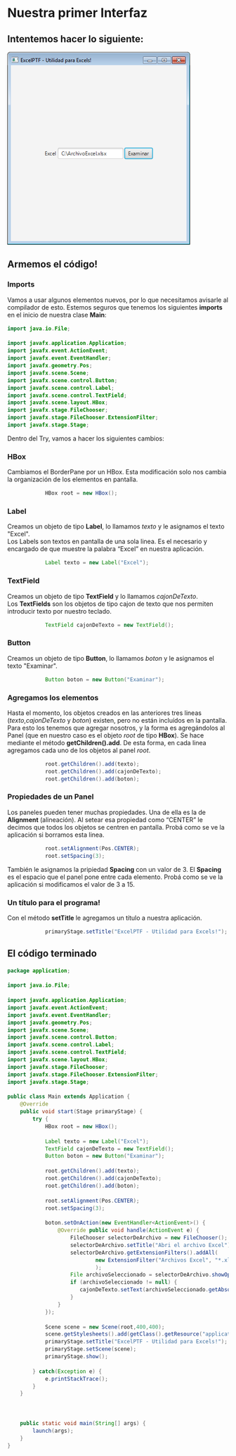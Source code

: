 # Nuestra primer Interfaz
## Intentemos hacer lo siguiente:  
![Imagen de interfaz](images/app.png)
## Armemos el código!
### Imports
Vamos a usar algunos elementos nuevos, por lo que necesitamos avisarle al compilador de esto.
Estemos seguros que tenemos los siguientes **imports** en el inicio de nuestra clase **Main**:  
```java
import java.io.File;

import javafx.application.Application;
import javafx.event.ActionEvent;
import javafx.event.EventHandler;
import javafx.geometry.Pos;
import javafx.scene.Scene;
import javafx.scene.control.Button;
import javafx.scene.control.Label;
import javafx.scene.control.TextField;
import javafx.scene.layout.HBox;
import javafx.stage.FileChooser;
import javafx.stage.FileChooser.ExtensionFilter;
import javafx.stage.Stage;
```
Dentro del Try, vamos a hacer los siguientes cambios:
### HBox
Cambiamos el BorderPane por un HBox. Esta modificación solo nos cambia la organización de los elementos en pantalla.
```java
			HBox root = new HBox();
```
### Label
Creamos un objeto de tipo **Label**, lo llamamos *texto* y le asignamos el texto "Excel".  
Los Labels son textos en pantalla de una sola linea. Es el necesario y encargado de que muestre la palabra “Excel” en nuestra aplicación.
```java
			Label texto = new Label("Excel");
```
### TextField
Creamos un objeto de tipo **TextField** y lo llamamos *cajonDeTexto*.  
Los **TextFields** son los objetos de tipo cajon de texto que nos permiten introducir texto por nuestro teclado.
```java
			TextField cajonDeTexto = new TextField();
```
### Button 
Creamos un objeto de tipo **Button**, lo llamamos *boton* y le asignamos el texto "Examinar".
```java
			Button boton = new Button("Examinar");
```
### Agregamos los elementos
Hasta el momento, los objetos creados en las anteriores tres lineas (*texto*,*cajonDeTexto* y *boton*) existen, pero no están incluídos en la pantalla.  
Para esto los tenemos que agregar nosotros, y la forma es agregándolos al Panel (que en nuestro caso es el objeto *root* de tipo **HBox**). 
Se hace mediante el método **getChildren().add**. De esta forma, en cada linea agregamos cada uno de los objetos al panel *root*.
```java
			root.getChildren().add(texto);
			root.getChildren().add(cajonDeTexto);
			root.getChildren().add(boton);
```
### Propiedades de un **Panel**
Los paneles pueden tener muchas propiedades. Una de ella es la de **Alignment** (alineación). Al setear esa propiedad como “CENTER” le decimos que todos los objetos se centren en pantalla. Probá como se ve la aplicación si borramos esta linea.
```java
			root.setAlignment(Pos.CENTER);
			root.setSpacing(3);
```
También le asignamos la pripiedad **Spacing** con un valor de 3. El **Spacing** es el espacio que el panel pone entre cada elemento. Probá como se ve la aplicación si modificamos el valor de 3 a 15.
### Un título para el programa!
Con el método **setTitle** le agregamos un título a nuestra aplicación.
```java
			primaryStage.setTitle("ExcelPTF - Utilidad para Excels!");
```

## El código terminado
```java
package application;

import java.io.File;

import javafx.application.Application;
import javafx.event.ActionEvent;
import javafx.event.EventHandler;
import javafx.geometry.Pos;
import javafx.scene.Scene;
import javafx.scene.control.Button;
import javafx.scene.control.Label;
import javafx.scene.control.TextField;
import javafx.scene.layout.HBox;
import javafx.stage.FileChooser;
import javafx.stage.FileChooser.ExtensionFilter;
import javafx.stage.Stage;

public class Main extends Application {
	@Override
	public void start(Stage primaryStage) {
		try {
			HBox root = new HBox();

			Label texto = new Label("Excel");
			TextField cajonDeTexto = new TextField();
			Button boton = new Button("Examinar");

			root.getChildren().add(texto);
			root.getChildren().add(cajonDeTexto);
			root.getChildren().add(boton);

			root.setAlignment(Pos.CENTER);
			root.setSpacing(3);

			boton.setOnAction(new EventHandler<ActionEvent>() {
			    @Override public void handle(ActionEvent e) {
			    	FileChooser selectorDeArchivo = new FileChooser();
					selectorDeArchivo.setTitle("Abri el archivo Excel");
					selectorDeArchivo.getExtensionFilters().addAll(
							new ExtensionFilter("Archivos Excel", "*.xls","*.xlsx")							
							);
					File archivoSeleccionado = selectorDeArchivo.showOpenDialog(primaryStage);
					if (archivoSeleccionado != null) {
					   cajonDeTexto.setText(archivoSeleccionado.getAbsolutePath());
					}
			    }
			});

			Scene scene = new Scene(root,400,400);
			scene.getStylesheets().add(getClass().getResource("application.css").toExternalForm());
			primaryStage.setTitle("ExcelPTF - Utilidad para Excels!");
			primaryStage.setScene(scene);
			primaryStage.show();

		} catch(Exception e) {
			e.printStackTrace();
		}
	}



	public static void main(String[] args) {
		launch(args);
	}
}

```
